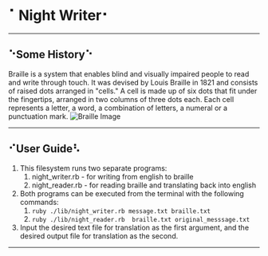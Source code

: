 # ⠁Night Writer⠂

---

## ⠑Some History⠑

Braille is a system that enables blind and visually impaired people to read and write
through touch. It was devised by Louis Braille in 1821 and consists of raised dots
arranged in "cells." A cell is made up of six dots that fit under the fingertips, arranged in
two columns of three dots each. Each cell represents a letter, a word, a combination of
letters, a numeral or a punctuation mark.
  ![Braille Image](https://mir-s3-cdn-cf.behance.net/project_modules/max_1200/2c633940564319.57848219dac2c.gif)

---

## ⠊User Guide⠣

1. This filesystem runs two separate programs:
   1. night_writer.rb - for writing from english to braille
   2. night_reader.rb - for reading braille and translating back into english
2. Both programs can be executed from the terminal with the following commands:
   1. `ruby ./lib/night_writer.rb message.txt braille.txt`
   2. `ruby ./lib/night_reader.rb  braille.txt original_messsage.txt`
3. Input the desired text file for translation as the first argument, and the desired    output file for translation as the second.

---

